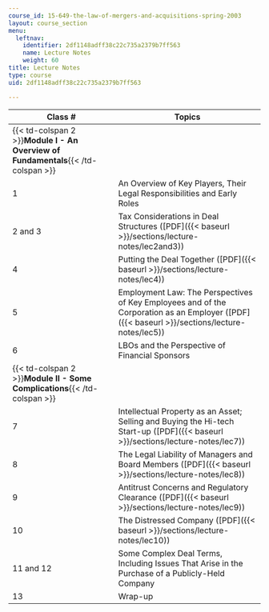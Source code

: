 ```yaml
---
course_id: 15-649-the-law-of-mergers-and-acquisitions-spring-2003
layout: course_section
menu:
  leftnav:
    identifier: 2df1148adff38c22c735a2379b7ff563
    name: Lecture Notes
    weight: 60
title: Lecture Notes
type: course
uid: 2df1148adff38c22c735a2379b7ff563

---
```


| Class # | Topics |
| --- | --- |
| {{< td-colspan 2 >}}**Module I - An Overview of Fundamentals**{{< /td-colspan >}} ||
| 1 | An Overview of Key Players, Their Legal Responsibilities and Early Roles |
| 2 and 3 | Tax Considerations in Deal Structures ([PDF]({{< baseurl >}}/sections/lecture-notes/lec2and3)) |
| 4 | Putting the Deal Together ([PDF]({{< baseurl >}}/sections/lecture-notes/lec4)) |
| 5 | Employment Law: The Perspectives of Key Employees and of the Corporation as an Employer ([PDF]({{< baseurl >}}/sections/lecture-notes/lec5)) |
| 6 | LBOs and the Perspective of Financial Sponsors |
| {{< td-colspan 2 >}}**Module II - Some Complications**{{< /td-colspan >}} ||
| 7 | Intellectual Property as an Asset; Selling and Buying the Hi-tech Start-up ([PDF]({{< baseurl >}}/sections/lecture-notes/lec7)) |
| 8 | The Legal Liability of Managers and Board Members ([PDF]({{< baseurl >}}/sections/lecture-notes/lec8)) |
| 9 | Antitrust Concerns and Regulatory Clearance ([PDF]({{< baseurl >}}/sections/lecture-notes/lec9)) |
| 10 | The Distressed Company ([PDF]({{< baseurl >}}/sections/lecture-notes/lec10)) |
| 11 and 12 | Some Complex Deal Terms, Including Issues That Arise in the Purchase of a Publicly-Held Company |
| 13 | Wrap-up
